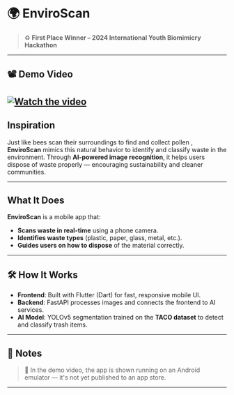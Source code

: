 # 🌍 EnviroScan

> ♻️ **First Place Winner – 2024 International Youth Biomimicry Hackathon**

---

## 📽️ Demo Video

[![Watch the video](https://img.youtube.com/vi/zqg7caMz9OA/maxresdefault.jpg)](https://youtu.be/zqg7caMz9OA)
---

##  Inspiration

Just like bees scan their surroundings to find and collect pollen , **EnviroScan** mimics this natural behavior to identify and classify waste in the environment. Through **AI-powered image recognition**, it helps users dispose of waste properly — encouraging sustainability and cleaner communities.

---

##  What It Does

**EnviroScan** is a mobile app that:
-  **Scans waste in real-time** using a phone camera.
-  **Identifies waste types** (plastic, paper, glass, metal, etc.).
-  **Guides users on how to dispose** of the material correctly.

---

## 🛠️ How It Works

- **Frontend**: Built with Flutter (Dart) for fast, responsive mobile UI.
- **Backend**: FastAPI processes images and connects the frontend to AI services.
- **AI Model**: YOLOv5 segmentation trained on the **TACO dataset** to detect and classify trash items.

---

## 📝 Notes

> 📱 In the demo video, the app is shown running on an Android emulator — it's not yet published to an app store.

---
